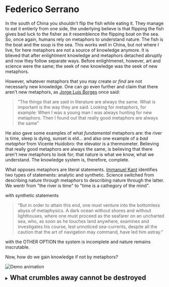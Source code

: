 # Federico Serrano
In the south of China you shouldn't flip the fish while eating it. They manage to eat it entierly from one side, the underlying believe is that flipping the fish gives bad luck to the fisher as it resemblence the flipping boat on the sea. So, once again, humans rely on metaphors to understand nature. The fish is the boat and the soup is the sea. This works well in China, but not where I live, for here metaphors are not a source of knowledge anymore. It is blieved that after enlightment knowledge and metaphors detached abruptly and now they follow separate ways. Before enlightmenet, however, art and science were the same; the seek of new knowledge was the seek of new metaphors.

However, whatever metaphors that you may create or _find_ are not necessarly new knowledge. One can go even further and claim that there aren't new metaphors, as [Jorge Luis Borges](https://www.youtube.com/watch?v=o_nsHc4jyGc&t=813s) once said:

 > "The things that are said in literature are always the same. What is important is the way they are said. Looking for metaphors, for example: When I was a young man I was always hunting for new metaphors. Then I found out that really good metaphors are always the same"

He also gave some examples of what _fundamental_ metaphors are: the river is time, sleep is dying, sunset is eld... and also one example of a _bad metaphor_ from Vicente Huidobro: the elevator is a thermometer. Believing that really good metaphors are always the same, is believing that there aren't new metaphors to look for; that nature is what we know, what we understand. The knowledge system is, therefore, complete.

What opposes metaphors are literal statements. [Immanuel Kant](https://en.wikipedia.org/wiki/The_Only_Possible_Argument_in_Support_of_a_Demonstration_of_the_Existence_of_God) identifies two types of statements: analytic and synthetic. Science switched from describing nature through metaphors to describing nature through the latter. We wentr from "the river is time" to "time is a cathegory of the mind".

with synthetic statements

> “But in order to attain this end, one must venture into the bottomless abyss of metaphysics. A dark ocean without shores and without lighthouses, where one must proceed as the seafarer on an uncharted sea, who, as soon as he touches land anywhere, examines and investigates his course, lest unnoticed sea-currents, despite all the caution that the art of navigation may command, have led him astray.”

with the OTHER OPTION the system is incomplete and nature remains inscrutable.




Now, how do we gain knowledge if not by metaphors?

![Demo animation](phase_diagram_2.7Er.gif)


<!--
<details>
<summary><strong style="font-size: 1.5em;">A time to cast away atoms, and a time to gather atoms together</strong></summary>

### *Thoughts about out-of-equilibrium quantum scattering in Bose-Einstein condensates*

I was in Spokane, Washington when I first heard about the project. [Qingze Guan](https://physics.wsu.edu/people/faculty/qingze-guan/) and [Doerte Blume](https://www.ou.edu/cqrt/people/doerte-blume) invited me to a meeting to discuss some results from an experiment devised by [Peter Engels’ group](https://labs.wsu.edu/engels/). They had been working on a theoretical explanation and were now looking to include me. To be honest, the idea sounded utterly exigent for me, so I wasn't excited.

In the experiment, two Bose-Einstein condensates were made to collide, and the number of atoms scattered out of the condensates was measured. Their attention was on the fact that some of these atoms ended up with negative momentum—something that shouldn't happen classically. The only way to explain it is through [quantum mechanics](https://www.wiley.com/en-us/Quantum+Mechanics%2C+Volume+1%3A+Basic+Concepts%2C+Tools%2C+and+Applications%2C+2nd+Edition-p-9783527822713): two atoms at rest scattered into equal and opposite momenta, $+\hbar \mathbf{k}$ and $-\hbar \mathbf{k}$. It was a subtle effect, but it was visible.

We quickly realized it was far more difficult and involved than expected—the more we worked on it, the more questions emerged. Before long, we started casually referring to it as **The Scattering Project**.

I still don’t have a faithful theoretical description of the experiment—but I can tell what we’ve come to understand so far. The core difficulty lies in the fact that the scattering process sits right at a delicate intersection where two very different types of physics compete.

In the early stages of the collision, the behavior is distinctly quantum: the scattered atoms act like a collective excitation of the condensate, which we can get from the [Bogoliubov theory](https://link.springer.com/article/10.1007/BF02745585). But as time goes on, the scattering becomes increasingly localized and loses coherence, so it cannot be described by elementary excitations anymore.

Capturing this transition accurately is hard. It calls for beyond-mean-field methods, incorporating finite temperature effects, performing stochastic simulations, and even diagonalizing large matrices to resolve the excitation spectrum. What's more, the finite size of the BECs adds spatial inhomogeneity, which we try to account for using different types of [local density approximations](https://www.goodreads.com/book/show/14827621-time-dependent-density-functional-theory).

Moving smoothly between these descriptions—quantum to classical, mean-field to many-body—is precisely what makes the scattering project elusive, and intriguing.

I often talk with Dr. Engels' students about the scattering project—about how they cool down $^{87}\text{Rb}$ atoms to form a condensate, and how they use an optical lattice to split the cloud into two parts with distinct momenta. They then release the system and let it evolve freely; that's when the atoms collide and scatter away. The whole operation takes no more than $18\,\text{ms}$, and they repeat these types of experiments over and over again on a daily basis.

<div align="center">
  <img src="/exp_optical_lattice_2.svg" width="100%" />
  <p>
    <em>
      Image of two Bose-Einstein condensates moving in opposite directions after 18 ms of time of flight. The atoms collide and create a scattering pattern that is not fully described classically. There is a faint presence of atoms that end up on the left side of the brightest cloud (there is no such trace on the right side), indicating quantum depletion during the dynamical process. Image by
      <a href="https://physics.wsu.edu/people/graduate-students/a-mukhopadhyay/">Annesh Mukhopadhyay</a>,
      Colby Schimelfenig, and
      <a href="https://physics.wsu.edu/people/faculty/peter-engels/">Peter Engels</a>.
    </em>
  </p>
</div>

The whole activity reminds me of a passage from [Ecclesiastes](https://en.wikipedia.org/wiki/Ecclesiastes):

> A time to cast away stones, and a time to gather stones together;

The original meaning speaks more about the *destruction-construction dichotomy* and less about atoms in quantum condensates. Still, I picture people building a lab, cooling atoms down to near absolute zero, heating them back up, collecting data, permutating this and that parameter, running the experiment again.

I imagine myself programming a computer, forcing it to simulate the system from simple rules —believing, at some level, that those rules are fundamental. In that effort, I feel connected to all those who study Nature, whether with $^{87}\text{Rb}$ atoms or with stones.

While working on this project, there were moments where I felt I was making progress—understanding some underlying physical idea or at least doing things the right way. There were other moments where I felt I was moving backward, weighted down by mistakes too difficult to find, too difficult to correct. I was frustrated.

This project is a tradition: work out difficult problems and find complex solutions that answer nothing. We have been doing the same all over again. Maybe *Ecclesiastes* truly captured the essence of Nature—at least, of human nature. -->

</details>

<details>
<summary><strong style="font-size: 1.5em;"> What crumbles away cannot be destroyed </strong></summary>

### *I wanted to understand how everything started, I didn't*

Even though I was able to write down my attempt to understand the [theory of inflation](https://inspirehep.net/files/0836d9c7afd62340b94b2233659de60b)


</details>
